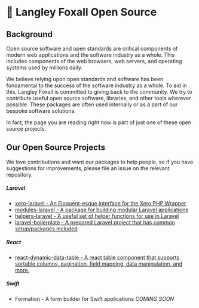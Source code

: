 # 📖 Langley Foxall Open Source
## Background

Open source software and open standards are critical components of modern web applications and the software industry as a whole. This includes components of the web browsers, web servers, and operating systems used by millions daily.

We believe relying upon open standards and software has been fundamental to the success of the software industry as a whole. To aid in this, Langley Foxall is committed to giving back to the community. We try to contribute useful open source software, libraries, and other tools wherever possible. These packages are often used internally or as a part of our bespoke software solutions.

In fact, the page you are reading right now is part of just one of these open source projects.
## Our Open Source Projects

We love contributions and want our packages to help people, so if you have suggestions for improvements, please file
an issue on the relevant repository.

##### Laravel
* [xero-laravel - An Eloquent-esque interface for the Xero PHP Wrapper](https://github.com/langleyfoxall/xero-laravel)
* [modules-laravel - A package for building modular Laravel applications](https://github.com/langleyfoxall/modules-laravel)
* [helpers-laravel - A useful set of helper functions for use in Laravel](https://github.com/langleyfoxall/helpers-laravel)
* [laravel-boilerplate - A prepared Laravel project that has common setup/packages 
included](https://github.com/langleyfoxall/laravel-boilerplate)

##### React
* [react-dynamic-data-table - A react table component that supports sortable columns, pagination, field mapping, data 
manipulation, and more.](https://github.com/langleyfoxall/react-dynamic-data-table)

##### Swift
* Formation - A form builder for Swift applications *COMING SOON*
